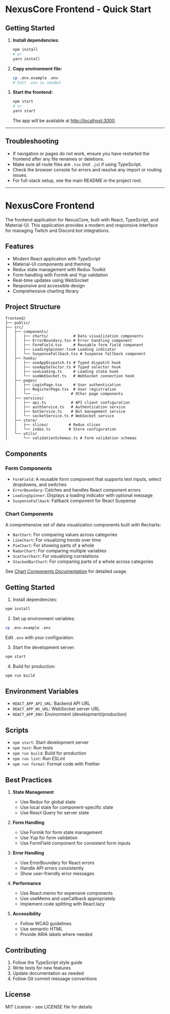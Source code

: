# NexusCore Frontend - Quick Start

## Getting Started

1. **Install dependencies:**
   ```sh
   npm install
   # or
   yarn install
   ```

2. **Copy environment file:**
   ```sh
   cp .env.example .env
   # Edit .env as needed
   ```

3. **Start the frontend:**
   ```sh
   npm start
   # or
   yarn start
   ```
   The app will be available at [http://localhost:3000](http://localhost:3000).

---

## Troubleshooting
- If navigation or pages do not work, ensure you have restarted the frontend after any file renames or deletions.
- Make sure all route files are `.tsx` (not `.js`) if using TypeScript.
- Check the browser console for errors and resolve any import or routing issues.
- For full-stack setup, see the main README in the project root.

---

# NexusCore Frontend

The frontend application for NexusCore, built with React, TypeScript, and Material-UI. This application provides a modern and responsive interface for managing Twitch and Discord bot integrations.

## Features

- Modern React application with TypeScript
- Material-UI components and theming
- Redux state management with Redux Toolkit
- Form handling with Formik and Yup validation
- Real-time updates using WebSocket
- Responsive and accessible design
- Comprehensive charting library

## Project Structure

```
frontend/
├── public/
├── src/
│   ├── components/
│   │   ├── charts/           # Data visualization components
│   │   ├── ErrorBoundary.tsx # Error handling component
│   │   ├── FormField.tsx     # Reusable form field component
│   │   ├── LoadingSpinner.tsx# Loading indicator
│   │   └── SuspenseFallback.tsx # Suspense fallback component
│   ├── hooks/
│   │   ├── useAppDispatch.ts # Typed dispatch hook
│   │   ├── useAppSelector.ts # Typed selector hook
│   │   ├── useLoading.ts     # Loading state hook
│   │   └── useWebSocket.ts   # WebSocket connection hook
│   ├── pages/
│   │   ├── LoginPage.tsx     # User authentication
│   │   ├── RegisterPage.tsx  # User registration
│   │   └── ...              # Other page components
│   ├── services/
│   │   ├── api.ts           # API client configuration
│   │   ├── authService.ts   # Authentication service
│   │   ├── botService.ts    # Bot management service
│   │   └── socketService.ts # WebSocket service
│   ├── store/
│   │   ├── slices/         # Redux slices
│   │   └── index.ts        # Store configuration
│   └── utils/
│       └── validationSchemas.ts # Form validation schemas
```

## Components

### Form Components
- `FormField`: A reusable form component that supports text inputs, select dropdowns, and switches
- `ErrorBoundary`: Catches and handles React component errors
- `LoadingSpinner`: Displays a loading indicator with optional message
- `SuspenseFallback`: Fallback component for React Suspense

### Chart Components
A comprehensive set of data visualization components built with Recharts:
- `BarChart`: For comparing values across categories
- `LineChart`: For visualizing trends over time
- `PieChart`: For showing parts of a whole
- `RadarChart`: For comparing multiple variables
- `ScatterChart`: For visualizing correlations
- `StackedBarChart`: For comparing parts of a whole across categories

See [Chart Components Documentation](./src/components/charts/README.md) for detailed usage.

## Getting Started

1. Install dependencies:
```bash
npm install
```

2. Set up environment variables:
```bash
cp .env.example .env
```
Edit `.env` with your configuration.

3. Start the development server:
```bash
npm start
```

4. Build for production:
```bash
npm run build
```

## Environment Variables

- `REACT_APP_API_URL`: Backend API URL
- `REACT_APP_WS_URL`: WebSocket server URL
- `REACT_APP_ENV`: Environment (development/production)

## Scripts

- `npm start`: Start development server
- `npm test`: Run tests
- `npm run build`: Build for production
- `npm run lint`: Run ESLint
- `npm run format`: Format code with Prettier

## Best Practices

1. **State Management**
   - Use Redux for global state
   - Use local state for component-specific state
   - Use React Query for server state

2. **Form Handling**
   - Use Formik for form state management
   - Use Yup for form validation
   - Use FormField component for consistent form inputs

3. **Error Handling**
   - Use ErrorBoundary for React errors
   - Handle API errors consistently
   - Show user-friendly error messages

4. **Performance**
   - Use React.memo for expensive components
   - Use useMemo and useCallback appropriately
   - Implement code splitting with React.lazy

5. **Accessibility**
   - Follow WCAG guidelines
   - Use semantic HTML
   - Provide ARIA labels where needed

## Contributing

1. Follow the TypeScript style guide
2. Write tests for new features
3. Update documentation as needed
4. Follow Git commit message conventions

## License

MIT License - see LICENSE file for details 